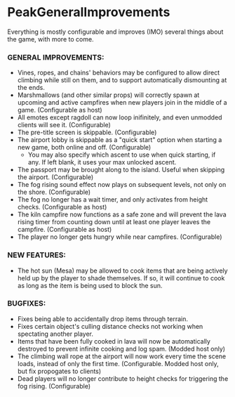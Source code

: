 # PeakGeneralImprovements

Everything is mostly configurable and improves (IMO) several things about the game, with more to come.

### GENERAL IMPROVEMENTS:
* Vines, ropes, and chains' behaviors may be configured to allow direct climbing while still on them, and to support automatically dismounting at the ends.
* Marshmallows (and other similar props) will correctly spawn at upcoming and active campfires when new players join in the middle of a game. (Configurable as host)
* All emotes except ragdoll can now loop inifinitely, and even unmodded clients will see it. (Configurable)
* The pre-title screen is skippable. (Configurable)
* The airport lobby is skippable as a "quick start" option when starting a new game, both online and off. (Configurable)
	* You may also specify which ascent to use when quick starting, if any. If left blank, it uses your max unlocked ascent.
* The passport may be brought along to the island. Useful when skipping the airport. (Configurable)
* The fog rising sound effect now plays on subsequent levels, not only on the shore. (Configurable)
* The fog no longer has a wait timer, and only activates from height checks. (Configurable as host)
* The kiln campfire now functions as a safe zone and will prevent the lava rising timer from counting down until at least one player leaves the campfire. (Configurable as host)
* The player no longer gets hungry while near campfires. (Configurable)

### NEW FEATURES:
* The hot sun (Mesa) may be allowed to cook items that are being actively held up by the player to shade themselves. If so, it will continue to cook as long as the item is being used to block the sun.

### BUGFIXES:
* Fixes being able to accidentally drop items through terrain.
* Fixes certain object's culling distance checks not working when spectating another player.
* Items that have been fully cooked in lava will now be automatically destroyed to prevent infinite cooking and log spam. (Modded host only)
* The climbing wall rope at the airport will now work every time the scene loads, instead of only the first time. (Configurable. Modded host only, but fix propogates to clients)
* Dead players will no longer contribute to height checks for triggering the fog rising. (Configurable)